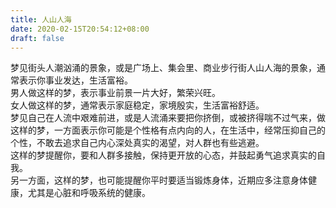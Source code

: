 ```yaml
---
title: 人山人海
date: 2020-02-15T20:54:12+08:00
draft: false
---
```


梦见街头人潮汹涌的景象，或是广场上、集会里、商业步行街人山人海的景象，通常表示你事业发达，生活富裕。<br>
男人做这样的梦，表示事业前景一片大好，繁荣兴旺。<br>
女人做这样的梦，通常表示家庭稳定，家境殷实，生活富裕舒适。<br>
梦见自己在人流中艰难前进，或是人流涌来要把你挤倒，或被挤得喘不过气来，做这样的梦，一方面表示你可能是个性格有点内向的人，在生活中，经常压抑自己的个性，不敢去追求自己内心深处真实的渴望，对人群也有些逃避。<br>
这样的梦提醒你，要和人群多接触，保持更开放的心态，并鼓起勇气追求真实的自我。<br>
另一方面，这样的梦，也可能提醒你平时要适当锻炼身体，近期应多注意身体健康，尤其是心脏和呼吸系统的健康。<br>
